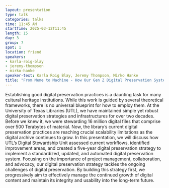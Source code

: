 ```yaml
---
layout: presentation
type: talk
categories: talks
time: 11:45 AM
startTime: 2025-03-12T11:45 
length: 15
day: 3
group: 7
spot: 1
location: friend
speakers:
- karla-roig-blay
- jeremy-thompson
- mirko-hanke
speaker-text: Karla Roig Blay, Jeremy Thompson, Mirko Hanke
title: "From Meme to Machine - How Our Gen Z Digital Preservation System has Come of Age"
---
```

Establishing good digital preservation practices is a daunting task for many cultural heritage institutions. While this work is guided by several theoretical frameworks, there is no universal blueprint for how to employ them. At the University of Texas Libraries (UTL), we have maintained simple yet robust digital preservation strategies and infrastructures for over two decades. Before we knew it, we were stewarding 16 million digital files that comprise over 500 Terabytes of material. Now, the library’s current digital preservation practices are reaching crucial scalability limitations as the digital archive continues to grow. In this presentation, we will discuss how UTL’s Digital Stewardship Unit assessed current workflows, identified improvement areas, and created a five-year digital preservation strategy to implement a standardized, updated, and automated digital preservation system. Focusing on the importance of project management, collaboration, and advocacy, our digital preservation strategy tackles the ongoing challenges of digital preservation. By building this strategy first, we progressively aim to effectively manage the continued growth of digital content and maintain its integrity and usability into the long-term future.
